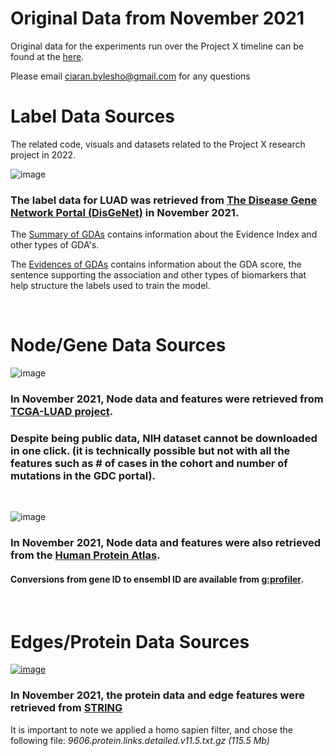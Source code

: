 # Original Data from November 2021
Original data for the experiments run over the Project X timeline can be found at the [here](https://drive.google.com/file/d/1AHGghFssbp4grNOk_G_aIdxBiWir7YhI/view?usp=sharing).

Please email ciaran.bylesho@gmail.com for any questions

# Label Data Sources
The related code, visuals and datasets related to the Project X research project in 2022.

![image](https://user-images.githubusercontent.com/85202161/152131169-aa5a24c0-7856-4e2b-88dd-d66648b7e88f.png)
### The label data for LUAD was retrieved from [The Disease Gene Network Portal (DisGeNet)]() in November 2021.

The [Summary of GDAs](https://www.disgenet.org/browser/0/1/0/C0152013/) contains information about the Evidence Index and other types of GDA's.

The [Evidences of GDAs](https://www.disgenet.org/browser/0/1/1/C0152013/_a/_b./) contains information about the GDA score, the sentence supporting the association and other types of biomarkers that help structure the labels used to train the model.

<br /> 

# Node/Gene Data Sources
![image](https://user-images.githubusercontent.com/85202161/152130836-d449353b-b43f-423d-9508-050efa1baf2c.png)


### In November 2021, Node data and features were retrieved from [TCGA-LUAD project](https://portal.gdc.cancer.gov/exploration?filters=%7B%22content%22%3A%5B%7B%22content%22%3A%7B%22field%22%3A%22cases.project.project_id%22%2C%22value%22%3A%5B%22TCGA-LUAD%22%5D%7D%2C%22op%22%3A%22in%22%7D%5D%2C%22op%22%3A%22and%22%7D&genesTable_offset=21000&genesTable_size=100&searchTableTab=genes).

### Despite being public data, NIH dataset cannot be downloaded in one click. **(it is technically possible but not with all the features such as # of cases in the cohort and number of mutations in the GDC portal).**

<br /> 


![image](https://user-images.githubusercontent.com/85202161/152131076-8a7daea8-a65b-491d-8b5c-d0ab55805bd8.png)

### In November 2021, Node data and features were also retrieved from the [Human Protein Atlas](https://www.proteinatlas.org/).


#### Conversions from gene ID to ensembl ID are available from [g:profiler](https://biit.cs.ut.ee/gprofiler/convert).


<br /> 


# Edges/Protein Data Sources

[![image](https://user-images.githubusercontent.com/85202161/152131328-7ccf9022-bf9d-4d5e-9393-9166782513e2.png)](https://www.google.com/url?sa=i&url=https%3A%2F%2Fversion-11-0.string-db.org%2F&psig=AOvVaw1F6YMs8HO-yBu-Vne2Yp5X&ust=1643881960078000&source=images&cd=vfe&ved=0CAsQjRxqFwoTCOjuz47h4PUCFQAAAAAdAAAAABAD)

### In November 2021, the protein data and edge features were retrieved from [STRING](https://string-db.org/cgi/download?sessionId=bjDATTcUSCjE&species_text=Homo+sapiens)
It is important to note we applied a homo sapien filter, and chose the following file: *9606.protein.links.detailed.v11.5.txt.gz (115.5 Mb)*
